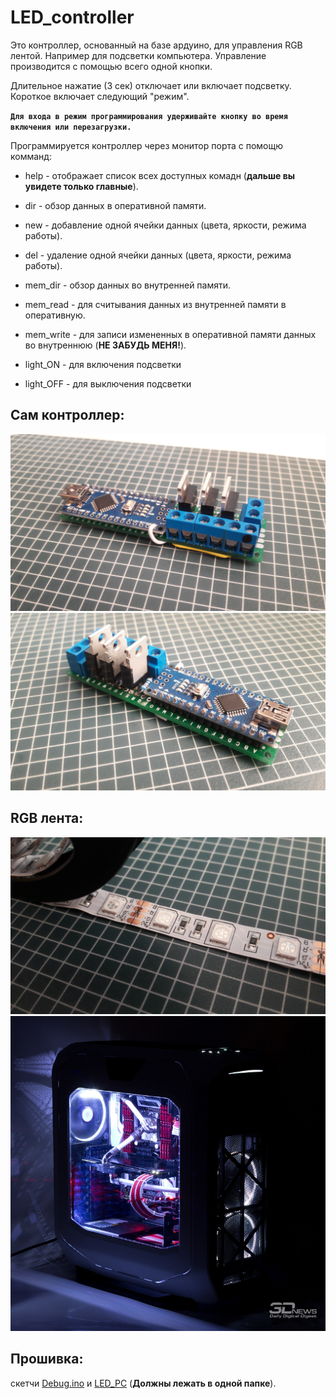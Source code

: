 # LED_controller

Это контроллер, основанный на базе ардуино, для управления RGB лентой. Например для подсветки компьютера.
Управление производится с помощью всего одной кнопки. 

Длительное нажатие (3 сек) отключает или включает подсветку.
Короткое включает следующий "режим".

**```Для входа в режим программирования удерживайте кнопку во время включения или перезагрузки.```**


Программируется контроллер через монитор порта с помощю комманд:
- help - отображает список всех доступных комадн (**дальше вы увидете только главные**).

- dir - обзор данных в оперативной памяти.
- new - добавление одной ячейки данных (цвета, яркости, режима работы).
- del - удаление одной ячейки данных (цвета, яркости, режима работы).

- mem_dir - обзор данных во внутренней памяти.
- mem_read - для считывания данных из внутренней памяти в оперативную.
- mem_write - для записи измененных в оперативной памяти данных во внутреннюю (**НЕ ЗАБУДЬ МЕНЯ!**). 

- light_ON - для включения подсветки 
- light_OFF - для выключения подсветки 


## Сам контроллер:
![](https://github.com/TopProHatsker/LED_controller/blob/master/20180427_181451.jpg)
![](https://github.com/TopProHatsker/LED_controller/blob/master/20180427_181514.jpg)
 
## RGB лента:
![](https://github.com/TopProHatsker/LED_controller/blob/master/20180427_181649.jpg)
![](https://github.com/TopProHatsker/LED_controller/blob/master/sm.dark_1.800.jpg)

## Прошивка:
скетчи [Debug.ino](https://github.com/TopProHatsker/LED_controller/blob/master/Debug.ino) и [LED_PC]() (**Должны лежать в одной папке**).
